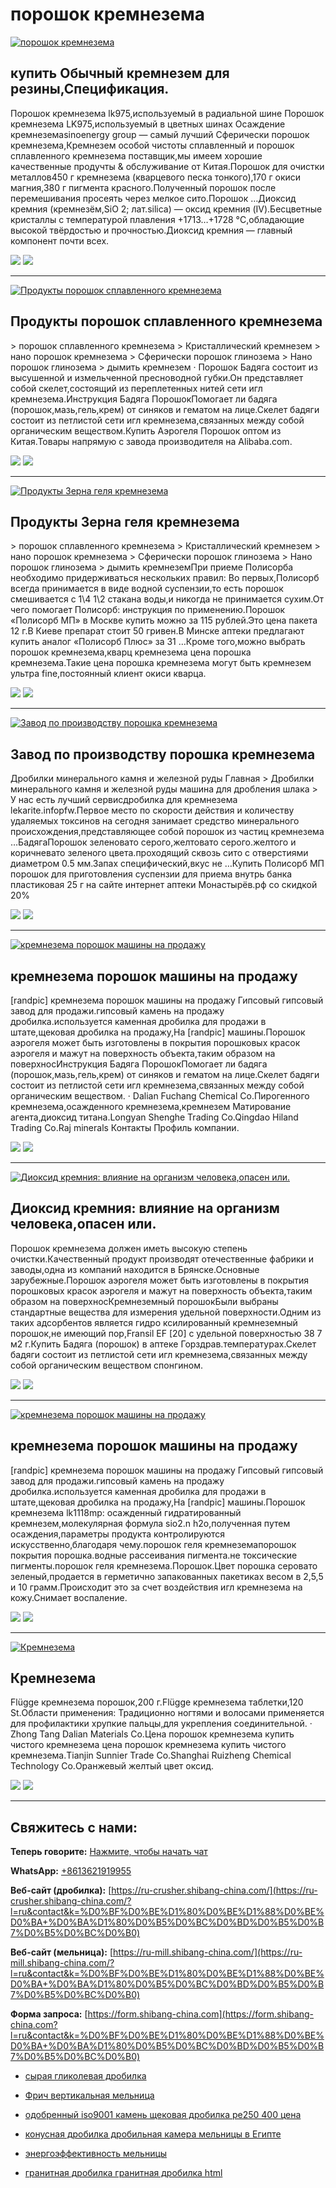 # порошок кремнезема

<a href="https://swt.shibang-china.com/?l=ru&img&k=%D0%BF%D0%BE%D1%80%D0%BE%D1%88%D0%BE%D0%BA+%D0%BA%D1%80%D0%B5%D0%BC%D0%BD%D0%B5%D0%B7%D0%B5%D0%BC%D0%B0" target="_blank">![порошок кремнезема](http://static.shibang-china.com/all-800x300/1512.jpg)</a>

## купить Обычный кремнезем для резины,Спецификация.
Порошок кремнезема lk975,используемый в радиальной шине Порошок кремнезема LK975,используемый в цветных шинах Осаждение кремнеземаsinoenergy group — самый лучший Сферически порошок кремнезема,Кремнезем особой чистоты сплавленный и порошок сплавленного кремнезема поставщик,мы имеем хорошие качественные продучты &amp; обслуживание от Китая.Порошок для очистки металлов450 г кремнезема (кварцевого песка тонкого),170 г окиси магния,380 г пигмента красного.Полученный порошок после перемешивания просеять через мел&#173;кое сито.Порошок …Диоксид кремния (кремнезём,SiO 2; лат.silica) — оксид кремния (IV).Бесцветные кристаллы с температурой плавления +1713…+1728 &#176;C,обладающие высокой твёрдостью и прочностью.Диоксид кремния — главный компонент почти всех.


<a href="https://whatsapp.shibangsoft.com/WhatsApp.php" target="_blank" title="WhatsApp">![](http://static.shibang-china.com/icon/whatsapp.png)</a> <a href="https://swt.shibang-china.com/?l=ru&icon&k=%D0%BF%D0%BE%D1%80%D0%BE%D1%88%D0%BE%D0%BA+%D0%BA%D1%80%D0%B5%D0%BC%D0%BD%D0%B5%D0%B7%D0%B5%D0%BC%D0%B0" target="_blank">![](http://static.shibang-china.com/icon/chat-ru.png)</a>

---

<a href="https://swt.shibang-china.com/?l=ru&img&k=%D0%BF%D0%BE%D1%80%D0%BE%D1%88%D0%BE%D0%BA+%D0%BA%D1%80%D0%B5%D0%BC%D0%BD%D0%B5%D0%B7%D0%B5%D0%BC%D0%B0" target="_blank">![Продукты порошок сплавленного кремнезема](http://static.shibang-china.com/all-800x300/1505.jpg)</a>

## Продукты порошок сплавленного кремнезема
&gt; порошок сплавленного кремнезема &gt; Кристаллический кремнезем &gt; нано порошок кремнезема &gt; Сферически порошок глинозема &gt; Нано порошок глинозема &gt; дымить кремнезем&nbsp;&#0183;&#32;Порошок Бадяга состоит из высушенной и измельченной пресноводной губки.Он представляет собой скелет,состоящий из переплетенных нитей сети игл кремнезема.Инструкция Бадяга ПорошокПомогает ли бадяга (порошок,мазь,гель,крем) от синяков и гематом на лице.Скелет бадяги состоит из петлистой сети игл кремнезема,связанных между собой органическим веществом.Купить Аэрогеля Порошок оптом из Китая.Товары напрямую с завода производителя на Alibaba.com.


<a href="https://whatsapp.shibangsoft.com/WhatsApp.php" target="_blank" title="WhatsApp">![](http://static.shibang-china.com/icon/whatsapp.png)</a> <a href="https://swt.shibang-china.com/?l=ru&icon&k=%D0%BF%D0%BE%D1%80%D0%BE%D1%88%D0%BE%D0%BA+%D0%BA%D1%80%D0%B5%D0%BC%D0%BD%D0%B5%D0%B7%D0%B5%D0%BC%D0%B0" target="_blank">![](http://static.shibang-china.com/icon/chat-ru.png)</a>

---

<a href="https://swt.shibang-china.com/?l=ru&img&k=%D0%BF%D0%BE%D1%80%D0%BE%D1%88%D0%BE%D0%BA+%D0%BA%D1%80%D0%B5%D0%BC%D0%BD%D0%B5%D0%B7%D0%B5%D0%BC%D0%B0" target="_blank">![Продукты Зерна геля кремнезема](http://static.shibang-china.com/all-800x300/1258.jpg)</a>

## Продукты Зерна геля кремнезема
&gt; порошок сплавленного кремнезема &gt; Кристаллический кремнезем &gt; нано порошок кремнезема &gt; Сферически порошок глинозема &gt; Нано порошок глинозема &gt; дымить кремнеземПри приеме Полисорба необходимо придерживаться нескольких правил: Во первых,Полисорб всегда принимается в виде водной суспензии,то есть порошок смешивается с 1\4 1\2 стакана воды,и никогда не принимается сухим.От чего помогает Полисорб: инструкция по применению.Порошок &#171;Полисорб МП&#187; в Москве купить можно за 115 рублей.Это цена пакета 12 г.В Киеве препарат стоит 50 гривен.В Минске аптеки предлагают купить аналог &#171;Полисорб Плюс&#187; за 31 …Кроме того,можно выбрать порошок кремнезема,кварц кремнезема цена порошка кремнезема.Такие цена порошка кремнезема могут быть кремнезем ультра fine,постоянный клиент окиси кварца.


<a href="https://whatsapp.shibangsoft.com/WhatsApp.php" target="_blank" title="WhatsApp">![](http://static.shibang-china.com/icon/whatsapp.png)</a> <a href="https://swt.shibang-china.com/?l=ru&icon&k=%D0%BF%D0%BE%D1%80%D0%BE%D1%88%D0%BE%D0%BA+%D0%BA%D1%80%D0%B5%D0%BC%D0%BD%D0%B5%D0%B7%D0%B5%D0%BC%D0%B0" target="_blank">![](http://static.shibang-china.com/icon/chat-ru.png)</a>

---

<a href="https://swt.shibang-china.com/?l=ru&img&k=%D0%BF%D0%BE%D1%80%D0%BE%D1%88%D0%BE%D0%BA+%D0%BA%D1%80%D0%B5%D0%BC%D0%BD%D0%B5%D0%B7%D0%B5%D0%BC%D0%B0" target="_blank">![Завод по производству порошка кремнезема](http://static.shibang-china.com/all-800x300/19.jpg)</a>

## Завод по производству порошка кремнезема
Дробилки минерального камня и железной руды Главная &gt; Дробилки минерального камня и железной руды машина для дробления шлака &gt; У нас есть лучший сервисдробилка для кремнезема lekarite.infopfw.Первое место по скорости действия и количеству удаляемых токсинов на сегодня занимает средство минерального происхождения,представляющее собой порошок из частиц кремнезема …БадягаПорошок зеленовато серого,желтовато серого.желтого и коричневато зеленого цвета.проходящий сквозь сито с отверстиями диаметром 0.5 мм.Запах специфический,вкус не …Купить Полисорб МП порошок для приготовления суспензии для приема внутрь банка пластиковая 25 г на сайте интернет аптеки Монастырёв.рф со скидкой 20%


<a href="https://whatsapp.shibangsoft.com/WhatsApp.php" target="_blank" title="WhatsApp">![](http://static.shibang-china.com/icon/whatsapp.png)</a> <a href="https://swt.shibang-china.com/?l=ru&icon&k=%D0%BF%D0%BE%D1%80%D0%BE%D1%88%D0%BE%D0%BA+%D0%BA%D1%80%D0%B5%D0%BC%D0%BD%D0%B5%D0%B7%D0%B5%D0%BC%D0%B0" target="_blank">![](http://static.shibang-china.com/icon/chat-ru.png)</a>

---

<a href="https://swt.shibang-china.com/?l=ru&img&k=%D0%BF%D0%BE%D1%80%D0%BE%D1%88%D0%BE%D0%BA+%D0%BA%D1%80%D0%B5%D0%BC%D0%BD%D0%B5%D0%B7%D0%B5%D0%BC%D0%B0" target="_blank">![кремнезема порошок машины на продажу](http://static.shibang-china.com/all-800x300/850.jpg)</a>

## кремнезема порошок машины на продажу
[randpic] кремнезема порошок машины на продажу Гипсовый гипсовый завод для продажи.гипсовый камень на продажу дробилка.используется каменная дробилка для продажи в штате,щековая дробилка на продажу,На [randpic] машины.Порошок аэрогеля может быть изготовлены в покрытия порошковых красок аэрогеля и мажут на поверхность объекта,таким образом на поверхносИнструкция Бадяга ПорошокПомогает ли бадяга (порошок,мазь,гель,крем) от синяков и гематом на лице.Скелет бадяги состоит из петлистой сети игл кремнезема,связанных между собой органическим веществом.&nbsp;&#0183;&#32;Dalian Fuchang Chemical Co.Пирогенного кремнезема,осажденного кремнезема,кремнезем Матирование агента,диоксид титана.Longyan Shenghe Trading Co.Qingdao Hiland Trading Co.Raj minerals Контакты Профиль компании.


<a href="https://whatsapp.shibangsoft.com/WhatsApp.php" target="_blank" title="WhatsApp">![](http://static.shibang-china.com/icon/whatsapp.png)</a> <a href="https://swt.shibang-china.com/?l=ru&icon&k=%D0%BF%D0%BE%D1%80%D0%BE%D1%88%D0%BE%D0%BA+%D0%BA%D1%80%D0%B5%D0%BC%D0%BD%D0%B5%D0%B7%D0%B5%D0%BC%D0%B0" target="_blank">![](http://static.shibang-china.com/icon/chat-ru.png)</a>

---

<a href="https://swt.shibang-china.com/?l=ru&img&k=%D0%BF%D0%BE%D1%80%D0%BE%D1%88%D0%BE%D0%BA+%D0%BA%D1%80%D0%B5%D0%BC%D0%BD%D0%B5%D0%B7%D0%B5%D0%BC%D0%B0" target="_blank">![Диоксид кремния: влияние на организм человека,опасен или.](http://static.shibang-china.com/all-800x300/228.jpg)</a>

## Диоксид кремния: влияние на организм человека,опасен или.
Порошок кремнезема должен иметь высокую степень очистки.Качественный продукт производят отечественные фабрики и заводы,одна из компаний находится в Брянске.Основные зарубежные.Порошок аэрогеля может быть изготовлены в покрытия порошковых красок аэрогеля и мажут на поверхность объекта,таким образом на поверхносКремнеземный порошокБыли выбраны стандартные вещества для измерения удельной поверхности.Одним из таких адсорбентов является гидро ксилированный кремнеземный порошок,не имеющий пор,Fransil EF [20] с удельной поверхностью 38 7 м2 г.Купить Бадяга (порошок) в аптеке Горздрав.температурах.Скелет бадяги состоит из петлистой сети игл кремнезема,связанных между собой органическим веществом спонгином.


<a href="https://whatsapp.shibangsoft.com/WhatsApp.php" target="_blank" title="WhatsApp">![](http://static.shibang-china.com/icon/whatsapp.png)</a> <a href="https://swt.shibang-china.com/?l=ru&icon&k=%D0%BF%D0%BE%D1%80%D0%BE%D1%88%D0%BE%D0%BA+%D0%BA%D1%80%D0%B5%D0%BC%D0%BD%D0%B5%D0%B7%D0%B5%D0%BC%D0%B0" target="_blank">![](http://static.shibang-china.com/icon/chat-ru.png)</a>

---

<a href="https://swt.shibang-china.com/?l=ru&img&k=%D0%BF%D0%BE%D1%80%D0%BE%D1%88%D0%BE%D0%BA+%D0%BA%D1%80%D0%B5%D0%BC%D0%BD%D0%B5%D0%B7%D0%B5%D0%BC%D0%B0" target="_blank">![кремнезема порошок машины на продажу](http://static.shibang-china.com/all-800x300/931.jpg)</a>

## кремнезема порошок машины на продажу
[randpic] кремнезема порошок машины на продажу Гипсовый гипсовый завод для продажи.гипсовый камень на продажу дробилка.используется каменная дробилка для продажи в штате,щековая дробилка на продажу,На [randpic] машины.Порошок кремнезема lk1118mp: осажденный гидратированный кремнезем,молекулярная формула sio2.n h2o,полученная путем осаждения,параметры продукта контролируются искусственно,благодаря чему.порошок геля кремнеземапорошок покрытия порошка.водные рассеивания пигмента.не токсические пигменты.порошок геля кремнезема.Порошок.Цвет порошка серовато зеленый,продается в герметично запакованных пакетиках весом в 2,5,5 и 10 грамм.Происходит это за счет воздействия игл кремнезема на кожу.Снимает воспаление.


<a href="https://whatsapp.shibangsoft.com/WhatsApp.php" target="_blank" title="WhatsApp">![](http://static.shibang-china.com/icon/whatsapp.png)</a> <a href="https://swt.shibang-china.com/?l=ru&icon&k=%D0%BF%D0%BE%D1%80%D0%BE%D1%88%D0%BE%D0%BA+%D0%BA%D1%80%D0%B5%D0%BC%D0%BD%D0%B5%D0%B7%D0%B5%D0%BC%D0%B0" target="_blank">![](http://static.shibang-china.com/icon/chat-ru.png)</a>

---

<a href="https://swt.shibang-china.com/?l=ru&img&k=%D0%BF%D0%BE%D1%80%D0%BE%D1%88%D0%BE%D0%BA+%D0%BA%D1%80%D0%B5%D0%BC%D0%BD%D0%B5%D0%B7%D0%B5%D0%BC%D0%B0" target="_blank">![Кремнезема](http://static.shibang-china.com/all-800x300/173.jpg)</a>

## Кремнезема
Fl&#252;gge кремнезема порошок,200 г.Fl&#252;gge кремнезема таблетки,120 St.Области применения: Традиционно ногтями и волосами применяется для профилактики хрупкие пальцы,для укрепления соединительной.&nbsp;&#0183;&#32;Zhong Tang Dalian Materials Co.Цена порошок кремнезема купить чистого кремнезема цена порошок кремнезема купить чистого кремнезема.Tianjin Sunnier Trade Co.Shanghai Ruizheng Chemical Technology Co.Оранжевый желтый цвет оксид.

<a href="https://whatsapp.shibangsoft.com/WhatsApp.php" target="_blank" title="WhatsApp">![](http://static.shibang-china.com/icon/whatsapp.png)</a> <a href="https://swt.shibang-china.com/?l=ru&icon&k=%D0%BF%D0%BE%D1%80%D0%BE%D1%88%D0%BE%D0%BA+%D0%BA%D1%80%D0%B5%D0%BC%D0%BD%D0%B5%D0%B7%D0%B5%D0%BC%D0%B0" target="_blank">![](http://static.shibang-china.com/icon/chat-ru.png)</a>

---
## Свяжитесь с нами:

**Теперь говорите:** [Нажмите, чтобы начать чат](https://swt.shibang-china.com?l=ru&contact&k=%D0%BF%D0%BE%D1%80%D0%BE%D1%88%D0%BE%D0%BA+%D0%BA%D1%80%D0%B5%D0%BC%D0%BD%D0%B5%D0%B7%D0%B5%D0%BC%D0%B0)

**WhatsApp:**  [+8613621919955](https://whatsapp.shibangsoft.com/WhatsApp.php)

**Веб-сайт (дробилка):** [https://ru-crusher.shibang-china.com/](https://ru-crusher.shibang-china.com/?l=ru&contact&k=%D0%BF%D0%BE%D1%80%D0%BE%D1%88%D0%BE%D0%BA+%D0%BA%D1%80%D0%B5%D0%BC%D0%BD%D0%B5%D0%B7%D0%B5%D0%BC%D0%B0)

**Веб-сайт (мельница):** [https://ru-mill.shibang-china.com/](https://ru-mill.shibang-china.com/?l=ru&contact&k=%D0%BF%D0%BE%D1%80%D0%BE%D1%88%D0%BE%D0%BA+%D0%BA%D1%80%D0%B5%D0%BC%D0%BD%D0%B5%D0%B7%D0%B5%D0%BC%D0%B0)

**Форма запроса:** [https://form.shibang-china.com](https://form.shibang-china.com?l=ru&contact&k=%D0%BF%D0%BE%D1%80%D0%BE%D1%88%D0%BE%D0%BA+%D0%BA%D1%80%D0%B5%D0%BC%D0%BD%D0%B5%D0%B7%D0%B5%D0%BC%D0%B0)

* [сырая гликолевая дробилка](../135/%D1%81%D1%8B%D1%80%D0%B0%D1%8F%20%D0%B3%D0%BB%D0%B8%D0%BA%D0%BE%D0%BB%D0%B5%D0%B2%D0%B0%D1%8F%20%D0%B4%D1%80%D0%BE%D0%B1%D0%B8%D0%BB%D0%BA%D0%B0.md)

* [Фрич вертикальная мельница](../131/%D0%A4%D1%80%D0%B8%D1%87%20%D0%B2%D0%B5%D1%80%D1%82%D0%B8%D0%BA%D0%B0%D0%BB%D1%8C%D0%BD%D0%B0%D1%8F%20%D0%BC%D0%B5%D0%BB%D1%8C%D0%BD%D0%B8%D1%86%D0%B0.md)

* [одобренный iso9001 камень щековая дробилка pe250 400 цена](../134/%D0%BE%D0%B4%D0%BE%D0%B1%D1%80%D0%B5%D0%BD%D0%BD%D1%8B%D0%B9%20iso9001%20%D0%BA%D0%B0%D0%BC%D0%B5%D0%BD%D1%8C%20%D1%89%D0%B5%D0%BA%D0%BE%D0%B2%D0%B0%D1%8F%20%D0%B4%D1%80%D0%BE%D0%B1%D0%B8%D0%BB%D0%BA%D0%B0%20pe250%20400%20%D1%86%D0%B5%D0%BD%D0%B0.md)

* [конусная дробилка дробильная камера мельницы в Египте](../135/%D0%BA%D0%BE%D0%BD%D1%83%D1%81%D0%BD%D0%B0%D1%8F%20%D0%B4%D1%80%D0%BE%D0%B1%D0%B8%D0%BB%D0%BA%D0%B0%20%D0%B4%D1%80%D0%BE%D0%B1%D0%B8%D0%BB%D1%8C%D0%BD%D0%B0%D1%8F%20%D0%BA%D0%B0%D0%BC%D0%B5%D1%80%D0%B0%20%D0%BC%D0%B5%D0%BB%D1%8C%D0%BD%D0%B8%D1%86%D1%8B%20%D0%B2%20%D0%95%D0%B3%D0%B8%D0%BF%D1%82%D0%B5.md)

* [энергоэффективность мельницы](../135/%D1%8D%D0%BD%D0%B5%D1%80%D0%B3%D0%BE%D1%8D%D1%84%D1%84%D0%B5%D0%BA%D1%82%D0%B8%D0%B2%D0%BD%D0%BE%D1%81%D1%82%D1%8C%20%D0%BC%D0%B5%D0%BB%D1%8C%D0%BD%D0%B8%D1%86%D1%8B.md)

* [гранитная дробилка гранитная дробилка html](../134/%D0%B3%D1%80%D0%B0%D0%BD%D0%B8%D1%82%D0%BD%D0%B0%D1%8F%20%D0%B4%D1%80%D0%BE%D0%B1%D0%B8%D0%BB%D0%BA%D0%B0%20%D0%B3%D1%80%D0%B0%D0%BD%D0%B8%D1%82%D0%BD%D0%B0%D1%8F%20%D0%B4%D1%80%D0%BE%D0%B1%D0%B8%D0%BB%D0%BA%D0%B0%20html.md)